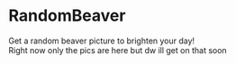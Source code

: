 # RandomBeaver
Get a random beaver picture to brighten your day!  
Right now only the pics are here but dw ill get on that soon
